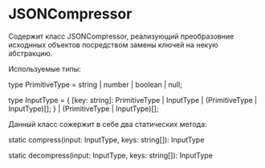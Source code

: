 # JSONCompressor

Содержит класс JSONCompressor, реализующий преобразовние исходнных объектов посредством замены ключей на некую абстракцию.

Используемые типы:

type PrimitiveType = string | number | boolean | null;

type InputType = {
    [key: string]: PrimitiveType | InputType | (PrimitiveType | InputType)[];
} | (PrimitiveType | InputType)[];

Данный класс сожержит в себе два статических метода:

static compress(input: InputType, keys: string[]): InputType

static decompress(input: InputType, keys: string[]): InputType
